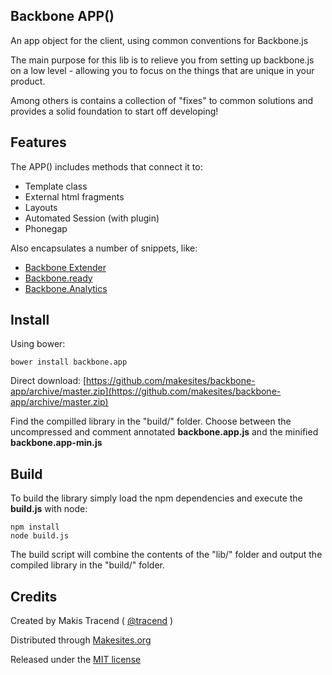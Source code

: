 ## Backbone APP()

An app object for the client, using common conventions for Backbone.js

The main purpose for this lib is to relieve you from setting up backbone.js on a  low level - allowing you to focus on the things that are unique in your product.

Among others is contains a collection of "fixes" to common solutions and provides a solid foundation to start off developing!


## Features

The APP() includes methods that connect it to:

* Template class
* External html fragments
* Layouts
* Automated Session (with plugin)
* Phonegap

Also encapsulates a number of snippets, like:

* [Backbone Extender](https://gist.github.com/tracend/5425415)
* [Backbone.ready](https://gist.github.com/tracend/5617079)
* [Backbone.Analytics](https://github.com/kendagriff/backbone.analytics)


## Install

Using bower:

```
bower install backbone.app
```

Direct download:  [https://github.com/makesites/backbone-app/archive/master.zip](https://github.com/makesites/backbone-app/archive/master.zip)

Find the compilled library in the "build/" folder. Choose between the uncompressed and comment annotated **backbone.app.js** and the minified **backbone.app-min.js**

## Build

To build the library simply load the npm dependencies and execute the **build.js** with node:
```
npm install
node build.js
```

The build script will combine the contents of the "lib/" folder and output the compiled library in the "build/" folder.


## Credits

Created by Makis Tracend ( [@tracend](http://github.com/tracend) )

Distributed through [Makesites.org](http://makesites.org/)

Released under the [MIT license](http://makesites.org/licenses/MIT)
